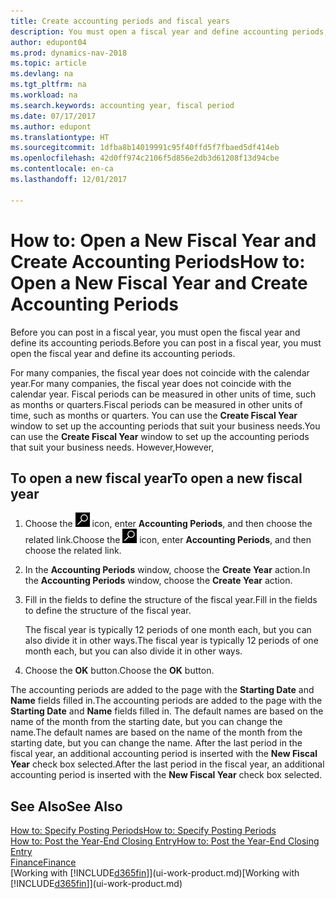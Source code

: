```yaml
---
title: Create accounting periods and fiscal years
description: You must open a fiscal year and define accounting periods, before you can post in a fiscal year.
author: edupont04
ms.prod: dynamics-nav-2018
ms.topic: article
ms.devlang: na
ms.tgt_pltfrm: na
ms.workload: na
ms.search.keywords: accounting year, fiscal period
ms.date: 07/17/2017
ms.author: edupont
ms.translationtype: HT
ms.sourcegitcommit: 1dfba8b14019991c95f40ffd5f7fbaed5df414eb
ms.openlocfilehash: 42d0ff974c2106f5d856e2db3d61208f13d94cbe
ms.contentlocale: en-ca
ms.lasthandoff: 12/01/2017

---
```

# <a name="how-to-open-a-new-fiscal-year-and-create-accounting-periods"></a><span data-ttu-id="f511d-103">How to: Open a New Fiscal Year and Create Accounting Periods</span><span class="sxs-lookup"><span data-stu-id="f511d-103">How to: Open a New Fiscal Year and Create Accounting Periods</span></span>
<span data-ttu-id="f511d-104">Before you can post in a fiscal year, you must open the fiscal year and define its accounting periods.</span><span class="sxs-lookup"><span data-stu-id="f511d-104">Before you can post in a fiscal year, you must open the fiscal year and define its accounting periods.</span></span>  

<span data-ttu-id="f511d-105">For many companies, the fiscal year does not coincide with the calendar year.</span><span class="sxs-lookup"><span data-stu-id="f511d-105">For many companies, the fiscal year does not coincide with the calendar year.</span></span> <span data-ttu-id="f511d-106">Fiscal periods can be measured in other units of time, such as months or quarters.</span><span class="sxs-lookup"><span data-stu-id="f511d-106">Fiscal periods can be measured in other units of time, such as months or quarters.</span></span> <span data-ttu-id="f511d-107">You can use the **Create Fiscal Year** window to set up the accounting periods that suit your business needs.</span><span class="sxs-lookup"><span data-stu-id="f511d-107">You can use the **Create Fiscal Year** window to set up the accounting periods that suit your business needs.</span></span> <span data-ttu-id="f511d-108">However,</span><span class="sxs-lookup"><span data-stu-id="f511d-108">However,</span></span>   

## <a name="to-open-a-new-fiscal-year"></a><span data-ttu-id="f511d-109">To open a new fiscal year</span><span class="sxs-lookup"><span data-stu-id="f511d-109">To open a new fiscal year</span></span>
1. <span data-ttu-id="f511d-110">Choose the ![Search for Page or Report](media/ui-search/search_small.png "Search for Page or Report icon") icon, enter **Accounting Periods**, and then choose the related link.</span><span class="sxs-lookup"><span data-stu-id="f511d-110">Choose the ![Search for Page or Report](media/ui-search/search_small.png "Search for Page or Report icon") icon, enter **Accounting Periods**, and then choose the related link.</span></span>
2. <span data-ttu-id="f511d-111">In the **Accounting Periods** window, choose the **Create Year** action.</span><span class="sxs-lookup"><span data-stu-id="f511d-111">In the **Accounting Periods** window, choose the **Create Year** action.</span></span>
3. <span data-ttu-id="f511d-112">Fill in the fields to define the structure of the fiscal year.</span><span class="sxs-lookup"><span data-stu-id="f511d-112">Fill in the fields to define the structure of the fiscal year.</span></span>

    <span data-ttu-id="f511d-113">The fiscal year is typically 12 periods of one month each, but you can also divide it in other ways.</span><span class="sxs-lookup"><span data-stu-id="f511d-113">The fiscal year is typically 12 periods of one month each, but you can also divide it in other ways.</span></span>
4. <span data-ttu-id="f511d-114">Choose the **OK** button.</span><span class="sxs-lookup"><span data-stu-id="f511d-114">Choose the **OK** button.</span></span>

<span data-ttu-id="f511d-115">The accounting periods are added to the page with the **Starting Date** and **Name** fields filled in.</span><span class="sxs-lookup"><span data-stu-id="f511d-115">The accounting periods are added to the page with the **Starting Date** and **Name** fields filled in.</span></span> <span data-ttu-id="f511d-116">The default names are based on the name of the month from the starting date, but you can change the name.</span><span class="sxs-lookup"><span data-stu-id="f511d-116">The default names are based on the name of the month from the starting date, but you can change the name.</span></span> <span data-ttu-id="f511d-117">After the last period in the fiscal year, an additional accounting period is inserted with the **New Fiscal Year** check box selected.</span><span class="sxs-lookup"><span data-stu-id="f511d-117">After the last period in the fiscal year, an additional accounting period is inserted with the **New Fiscal Year** check box selected.</span></span>  


## <a name="see-also"></a><span data-ttu-id="f511d-118">See Also</span><span class="sxs-lookup"><span data-stu-id="f511d-118">See Also</span></span>
[<span data-ttu-id="f511d-119">How to: Specify Posting Periods</span><span class="sxs-lookup"><span data-stu-id="f511d-119">How to: Specify Posting Periods</span></span>](finance-how-specify-posting-periods.md)  
[<span data-ttu-id="f511d-120">How to: Post the Year-End Closing Entry</span><span class="sxs-lookup"><span data-stu-id="f511d-120">How to: Post the Year-End Closing Entry</span></span>](year-how-post-year-end-close-entry.md)  
[<span data-ttu-id="f511d-121">Finance</span><span class="sxs-lookup"><span data-stu-id="f511d-121">Finance</span></span>](finance.md)  
<span data-ttu-id="f511d-122">[Working with [!INCLUDE[d365fin](includes/d365fin_md.md)]](ui-work-product.md)</span><span class="sxs-lookup"><span data-stu-id="f511d-122">[Working with [!INCLUDE[d365fin](includes/d365fin_md.md)]](ui-work-product.md)</span></span>

